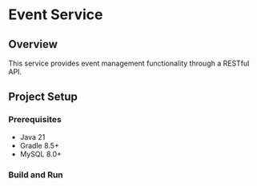 # Event Service

## Overview
This service provides event management functionality through a RESTful API.

## Project Setup

### Prerequisites
- Java 21
- Gradle 8.5+
- MySQL 8.0+

### Build and Run

